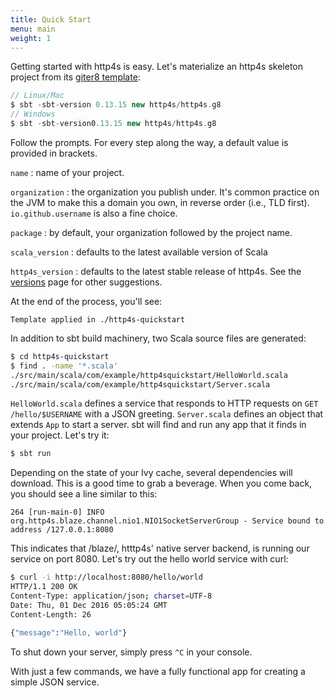 ```yaml
---
title: Quick Start
menu: main
weight: 1
---
```


Getting started with http4s is easy.  Let's materialize an http4s
skeleton project from its [giter8 template]:

```sbt
// Linux/Mac
$ sbt -sbt-version 0.13.15 new http4s/http4s.g8
// Windows
$ sbt -sbt-version0.13.15 new http4s/http4s.g8
```

Follow the prompts.  For every step along the way, a default value is
provided in brackets.

`name`
: name of your project.

`organization`
: the organization you publish under.  It's common practice on the JVM
to make this a domain you own, in reverse order (i.e., TLD first).
`io.github.username` is also a fine choice.

`package`
: by default, your organization followed by the project name.

`scala_version`
: defaults to the latest available version of Scala

`http4s_version`
: defaults to the latest stable release of http4s.  See
the [versions] page for other suggestions.

At the end of the process, you'll see:

```
Template applied in ./http4s-quickstart
```

In addition to sbt build machinery, two Scala source files are
generated:

```sh
$ cd http4s-quickstart
$ find . -name '*.scala'
./src/main/scala/com/example/http4squickstart/HelloWorld.scala
./src/main/scala/com/example/http4squickstart/Server.scala
```

`HelloWorld.scala` defines a service that responds to HTTP requests on
`GET /hello/$USERNAME` with a JSON greeting.  `Server.scala` defines
an object that extends `App` to start a server.  sbt will find and run
any app that it finds in your project.  Let's try it:

```sh
$ sbt run
```

Depending on the state of your Ivy cache, several dependencies will
download.  This is a good time to grab a beverage.  When you come
back, you should see a line similar to this:

```
264 [run-main-0] INFO org.http4s.blaze.channel.nio1.NIO1SocketServerGroup - Service bound to address /127.0.0.1:8080
```

This indicates that /blaze/, htttp4s' native server backend, is
running our service on port 8080.  Let's try out the hello world
service with curl:

```sh
$ curl -i http://localhost:8080/hello/world
HTTP/1.1 200 OK
Content-Type: application/json; charset=UTF-8
Date: Thu, 01 Dec 2016 05:05:24 GMT
Content-Length: 26

{"message":"Hello, world"}
```

To shut down your server, simply press `^C` in your console.

With just a few commands, we have a fully functional app for creating
a simple JSON service.

[giter8 template]: https://github.com/http4s/http4s.g8
[versions]: /versions/
